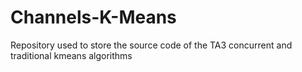 # Channels-K-Means
Repository used to store the source code of the TA3 concurrent and traditional kmeans algorithms
